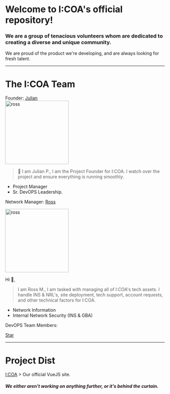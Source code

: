 # Welcome to I:COA's official repository!

### We are a group of tenacious volunteers whom are dedicated to creating a diverse and unique community.

We are proud of the product we're developing, and are always looking for fresh talent.
<hr />

# The I:COA Team

Founder: [Julian](https://github.com/JulianEPrice) <br>
<img src="https://images.weserv.nl/?url=https://ross.indianacoa.com/devops/im/jules.png?v=4?v=4fit=cover&mask=circle&maxage=7d%22%20alt=%22ross%22%20width=%22200%22" alt="ross" width="200"/> 

> 👋 I am Julian P., I am the Project Founder for I:COA. I watch over the project and ensure everything is running smoothly. 

* Project Manager
* Sr. DevOPS Leadership.

Network Manager: [Ross](https://github.com/RossMdevs) 

<img src="https://images.weserv.nl/?url=https://avatars.githubusercontent.com/u/37253938?v=4?v=4fit=cover&mask=circle&maxage=7d" alt="ross" width="200"/> 

Hi 👋,

> I am Ross M., I am tasked with managing all of I:COA's tech assets. I handle INS & NRL's, site deployment, tech support, account requests, and other technical factors for I:COA. 

 * Network Information
 * Internal Network Security (INS & GBA)
 


DevOPS Team Members:

[Star](https://github.com/galactic-donuts)

<hr />

# Project Dist

[I:COA](https://github.com/Indiana-Crossroads-Of-America/website) > Our official VueJS site.

##### We either aren't working on anything further, or it's behind the curtain.


